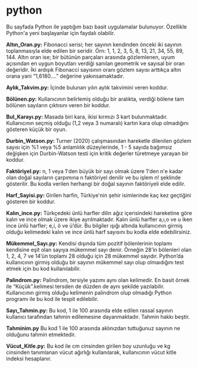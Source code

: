 # python
Bu sayfada Python ile yaptığım bazı basit uygulamalar bulunuyor. Özellikle Python'a yeni başlayanlar için faydalı olabilir.

<b>Altın_Oran.py:</b> Fibonacci serisi; her sayının kendinden önceki iki sayının toplanmasıyla elde edilen bir seridir. Örn: 1, 1, 2, 3, 5, 8, 13, 21, 34, 55, 89, 144. Altın oran ise; bir bütünün parçaları arasında gözlemlenen, uyum açısından en uygun boyutları verdiği sanılan geometrik ve sayısal bir oran değeridir. İki ardışık Fibonacci sayısının oranı gözlem sayısı arttıkça altın orana yani “1,6180….” değerine yakınsamaktadır. 

<b>Aylık_Takvim.py:</b> İçinde bulunan yılın aylık takvimini veren koddur.

<b>Bölünen.py:</b> Kullanıcının belirlemiş olduğu bir aralıkta, verdiği bölene tam bölünen sayıların çıktısını veren bir koddur.

<b>Bul_Karayı.py:</b> Masada biri kara, ikisi kırmızı 3 kart bulunmaktadır. Kullanıcının seçmiş olduğu (1,2 veya 3 numaralı) kartın kara olup olmadığını gösteren küçük bir oyun.

<b>Durbin_Watson.py: </b> Turner (2020) çalışmasından hareketle dilenilen gözlem sayısı için %1 veya %5 anlamlılık düzeylerinde, 1 - 5 sayıda bağımsız değişken için Durbin-Watson testi için kritik değerler türetmeye yarayan bir koddur.

<b>Faktöriyel.py:</b> n, 1 veya 1'den büyük bir sayı olmak üzere 1'den n'e kadar olan doğal sayıların çarpımına n faktöriyel denilir ve bu işlem n! şeklinde gösterilir. Bu kodla verilen herhangi bir doğal sayının faktöriyeli elde edilir.

<b>Harf_Sayisi.py:</b> Girilen harfin, Türkiye'nin şehir isimlerinde kaç kez geçtiğini gösteren bir koddur.

<b>Kalın_ince.py:</b> Türkçedeki ünlü harfler dilin ağız içerisindeki hareketine göre kalın ve ince olmak üzere ikiye ayrılmaktadır. Kalın ünlü harfler a,ı,o ve u iken ince ünlü harfler; e,i, ö ve ü’dür. Bu bilgiler ışığı altında kullanıcının girmiş olduğu kelimedeki kalın ve ince ünlü harf sayısını bu kodla elde edebilirsiniz.

<b>Mükemmel_Sayı.py:</b> Kendisi dışında tüm pozitif bölenlerinin toplamı kendisine eşit olan sayıya mükemmel sayı denir. Örneğin 28’in bölenleri olan 1, 2, 4, 7 ve 14’ün toplamı 28 olduğu için 28 mükemmel sayıdır. Python’da kullanıcının girmiş olduğu bir sayının mükemmel sayı olup olmaıdığını test etmek için bu kod kullanılabilir.

<b>Palindrom.py:</b> Palindrom, tersiyle yazımı aynı olan kelimedir. En basit örnek ile “Küçük”.kelimesi tersden de düzden de aynı şekilde yazılabilir. Kullanıcının girmiş olduğu kelimenin palindrom olup olmadığı Python programı ile bu kod ile tespit edilebilir.

<b>Sayı_Tahmin.py:</b> Bu kod, 1 ile 100 arasında elde edilen rassal sayının kullanıcı tarafından tahmin edilemesine dayanmaktadır. Tahmin hakkı beştir.

<b>Tahminim.py</b> Bu kod 1 ile 100 arasında aklınızdan tuttuğunuz sayının ne olduğunu tahmin etmektedir.

<b>Vücut_Kitle.py:</b> Bu kod ile cm cinsinden girilen boy uzunluğu ve kg cinsinden tanımlanan vücut ağırlığı kullanılarak, kullanıcının vücut kitle indeksi hesaplanır.
